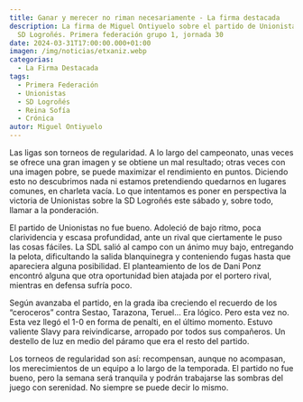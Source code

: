 ```yaml
---
title: Ganar y merecer no riman necesariamente - La firma destacada
description: La firma de Miguel Ontiyuelo sobre el partido de Unionistas contra
  SD Logroñés. Primera federación grupo 1, jornada 30
date: 2024-03-31T17:00:00.000+01:00
imagen: /img/noticias/etxaniz.webp
categorias:
  - La Firma Destacada
tags:
  - Primera Federación
  - Unionistas
  - SD Logroñés
  - Reina Sofía
  - Crónica
autor: Miguel Ontiyuelo
---
```


Las ligas son torneos de regularidad. A lo largo del campeonato, unas veces se ofrece una gran imagen y se obtiene un mal resultado; otras veces con una imagen pobre, se puede maximizar el rendimiento en puntos. Diciendo esto no descubrimos nada ni estamos pretendiendo quedarnos en lugares comunes, en charleta vacía. Lo que intentamos es poner en perspectiva la victoria de Unionistas sobre la SD Logroñés este sábado y, sobre todo, llamar a la ponderación.

El partido de Unionistas no fue bueno. Adoleció de bajo ritmo, poca clarividencia y escasa profundidad, ante un rival que ciertamente le puso las cosas fáciles. La SDL salió al campo con un ánimo muy bajo, entregando la pelota, dificultando la salida blanquinegra y conteniendo fugas hasta que apareciera alguna posibilidad. El planteamiento de los de Dani Ponz encontró alguna que otra oportunidad bien atajada por el portero rival, mientras en defensa sufría poco.

Según avanzaba el partido, en la grada iba creciendo el recuerdo de los “ceroceros” contra Sestao, Tarazona, Teruel… Era lógico. Pero esta vez no. Esta vez llegó el 1-0 en forma de penalti, en el último momento. Estuvo valiente Slavy para reivindicarse, arropado por todos sus compañeros. Un destello de luz en medio del páramo que era el resto del partido.

Los torneos de regularidad son así: recompensan, aunque no acompasan, los merecimientos de un equipo a lo largo de la temporada. El partido no fue bueno, pero la semana será tranquila y podrán trabajarse las sombras del juego con serenidad. No siempre se puede decir lo mismo.

